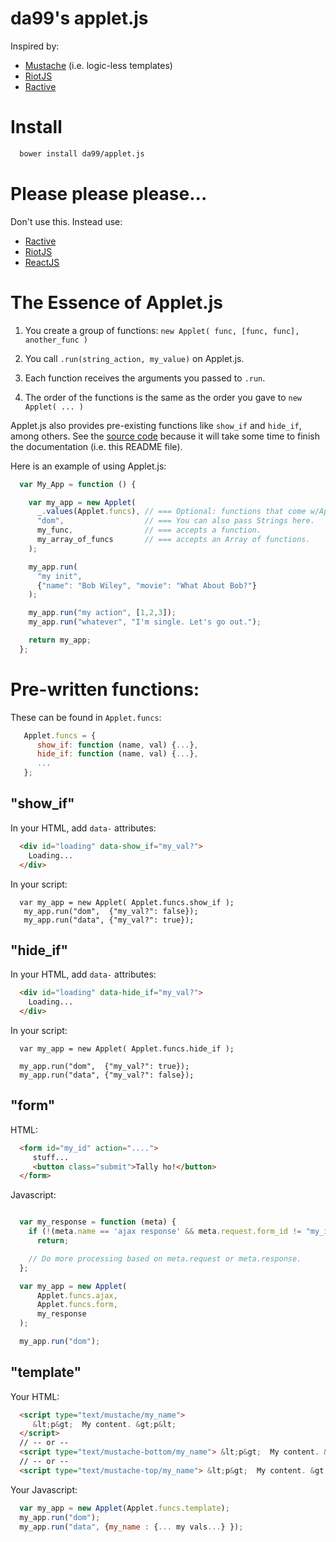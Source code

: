 
da99's applet.js
===================

Inspired by:

  * [Mustache](https://mustache.github.io/) (i.e. logic-less templates)
  * [RiotJS](https://muut.com/riotjs/)
  * [Ractive](http://www.ractivejs.org/)


Install
=======

```bash
  bower install da99/applet.js
```

Please please please...
=============

Don't use this. Instead use:

  * [Ractive](http://www.ractivejs.org/)
  * [RiotJS](https://muut.com/riotjs/)
  * [ReactJS](http://facebook.github.io/react/)


The Essence of Applet.js
============

  1) You create a group of functions:
    `new Applet( func, [func, func], another_func )`

  2) You call `.run(string_action, my_value)` on Applet.js.

  3) Each function receives the arguments you passed to `.run`.

  4) The order of the functions is the same as the order you gave to
  `new Applet( ... )`

Applet.js also provides pre-existing functions like `show_if` and
`hide_if`, among others. See the [source code](https://github.com/da99/applet.js/blob/master/applet.js)
because it will take some time to finish the documentation (i.e. this README file).

Here is an example of using Applet.js:

```javascript
  var My_App = function () {

    var my_app = new Applet(
      _.values(Applet.funcs), // === Optional: functions that come w/Applet.js.
      "dom",                  // === You can also pass Strings here.
      my_func,                // === accepts a function.
      my_array_of_funcs       // === accepts an Array of functions.
    );

    my_app.run(
      "my init",
      {"name": "Bob Wiley", "movie": "What About Bob?"}
    );

    my_app.run("my action", [1,2,3]);
    my_app.run("whatever", "I'm single. Let's go out.");

    return my_app;
  };

```

Pre-written functions:
======================

These can be found in `Applet.funcs`:

```javascript
   Applet.funcs = {
      show_if: function (name, val) {...},
      hide_if: function (name, val) {...},
      ...
   };
```

"show\_if"
----------

In your HTML, add `data-` attributes:

```html
  <div id="loading" data-show_if="my_val?">
    Loading...
  </div>
```

In your script:
```
  var my_app = new Applet( Applet.funcs.show_if );
   my_app.run("dom",  {"my_val?": false});
   my_app.run("data", {"my_val?": true});
```

"hide\_if"
----------

In your HTML, add `data-` attributes:

```html
  <div id="loading" data-hide_if="my_val?">
    Loading...
  </div>
```

In your script:
```
  var my_app = new Applet( Applet.funcs.hide_if );

  my_app.run("dom",  {"my_val?": true});
  my_app.run("data", {"my_val?": false});
```

"form"
------

HTML:
```HTML
  <form id="my_id" action="....">
     stuff...
     <button class="submit">Tally ho!</button>
  </form>
```

Javascript:
```javascript

  var my_response = function (meta) {
    if (!(meta.name == 'ajax response' && meta.request.form_id != "my_id"))
      return;

    // Do more processing based on meta.request or meta.response.
  };

  var my_app = new Applet(
      Applet.funcs.ajax,
      Applet.funcs.form,
      my_response
  );

  my_app.run("dom");
```

"template"
----------

Your HTML:
```HTML
  <script type="text/mustache/my_name">
     &lt;p&gt;  My content. &gt;p&lt;
  </script>
  // -- or --
  <script type="text/mustache-bottom/my_name"> &lt;p&gt;  My content. &gt;p&lt; </script>
  // -- or --
  <script type="text/mustache-top/my_name"> &lt;p&gt;  My content. &gt;p&lt; </script>
```

Your Javascript:
```javascript
  var my_app = new Applet(Applet.funcs.template);
  my_app.run("dom");
  my_app.run("data", {my_name : {... my vals...} });
```
